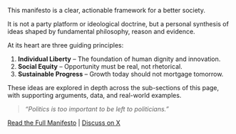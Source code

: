 This manifesto is a clear, actionable framework for a better society. 

It is not a party platform or ideological doctrine, but a personal synthesis of ideas shaped by fundamental philosophy, reason and evidence.

At its heart are three guiding principles:

1. **Individual Liberty** – The foundation of human dignity and innovation.  
2. **Social Equity** – Opportunity must be real, not rhetorical.  
3. **Sustainable Progress** – Growth today should not mortgage tomorrow.

These ideas are explored in depth across the sub-sections of this page, with supporting arguments, data, and real-world examples.

> *“Politics is too important to be left to politicians.”*  

[Read the Full Manifesto](/manifesto/principles) | [Discuss on X](https://x.com/mikera)